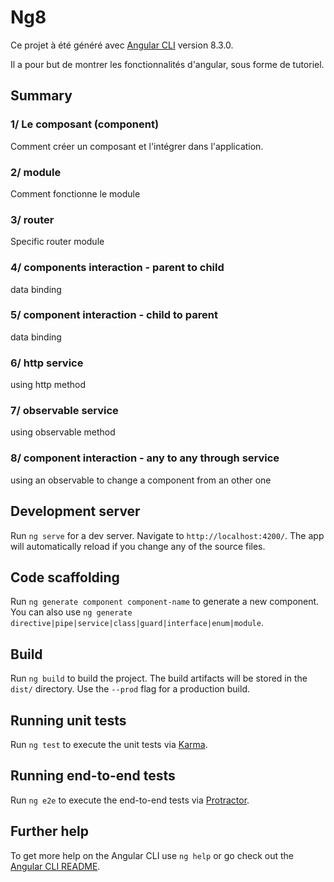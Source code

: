 # Ng8

Ce projet à été généré avec [Angular CLI](https://github.com/angular/angular-cli) version 8.3.0.

Il a pour but de montrer les fonctionnalités d'angular, sous forme de tutoriel.

## Summary

### 1/ Le composant (component)
Comment créer un composant et l'intégrer dans l'application.

### 2/ module
Comment fonctionne le module

### 3/ router
Specific router module

### 4/ components interaction - parent to child
data binding

### 5/ component interaction - child to parent
data binding

### 6/ http service
using http method

### 7/ observable service
using observable method

### 8/ component interaction - any to any through service
using an observable to change a component from an other one

## Development server

Run `ng serve` for a dev server. Navigate to `http://localhost:4200/`. The app will automatically reload if you change any of the source files.

## Code scaffolding

Run `ng generate component component-name` to generate a new component. You can also use `ng generate directive|pipe|service|class|guard|interface|enum|module`.

## Build

Run `ng build` to build the project. The build artifacts will be stored in the `dist/` directory. Use the `--prod` flag for a production build.

## Running unit tests

Run `ng test` to execute the unit tests via [Karma](https://karma-runner.github.io).

## Running end-to-end tests

Run `ng e2e` to execute the end-to-end tests via [Protractor](http://www.protractortest.org/).

## Further help

To get more help on the Angular CLI use `ng help` or go check out the [Angular CLI README](https://github.com/angular/angular-cli/blob/master/README.md).
